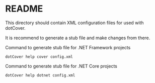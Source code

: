 # README

This directory should contain XML configuration files for used with dotCover.

It is recommend to generate a stub file and make changes from there.


Command to generate stub file for .NET Framework projects

`dotCover help cover config.xml`

Command to generate stub file for .NET Core projects

`dotCover help dotnet config.xml`